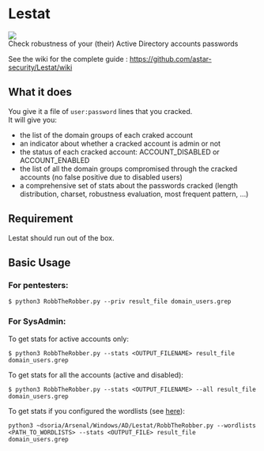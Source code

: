 # Lestat
![](https://3.bp.blogspot.com/-PF5wQWEREK0/U_DS_eJM8nI/AAAAAAAAAVw/ack4TeHRyME/s1600/033.jpg)  
Check robustness of your (their) Active Directory accounts passwords

See the wiki for the complete guide : https://github.com/astar-security/Lestat/wiki  

## What it does
You give it a file of `user:password` lines that you cracked.  
It will give you:
- the list of the domain groups of each craked account
- an indicator about whether a cracked account is admin or not
- the status of each cracked account: ACCOUNT_DISABLED or ACCOUNT_ENABLED
- the list of all the domain groups compromised through the cracked accounts (no false positive due to disabled users)
- a comprehensive set of stats about the passwords cracked (length distribution, charset, robustness evaluation, most frequent pattern, ...)

## Requirement
Lestat should run out of the box.  

## Basic Usage
### For pentesters:
```
$ python3 RobbTheRobber.py --priv result_file domain_users.grep
```

### For SysAdmin:
To get stats for active accounts only:  
```
$ python3 RobbTheRobber.py --stats <OUTPUT_FILENAME> result_file domain_users.grep
```
To get stats for all the accounts (active and disabled):
```
$ python3 RobbTheRobber.py --stats <OUTPUT_FILENAME> --all result_file domain_users.grep
```
To get stats if you configured the wordlists (see [here](https://github.com/astar-security/Lestat/wiki/GetWordlists)):
```
python3 ~dsoria/Arsenal/Windows/AD/Lestat/RobbTheRobber.py --wordlists <PATH_TO_WORDLISTS> --stats <OUTPUT_FILE> result_file domain_users.grep
```
